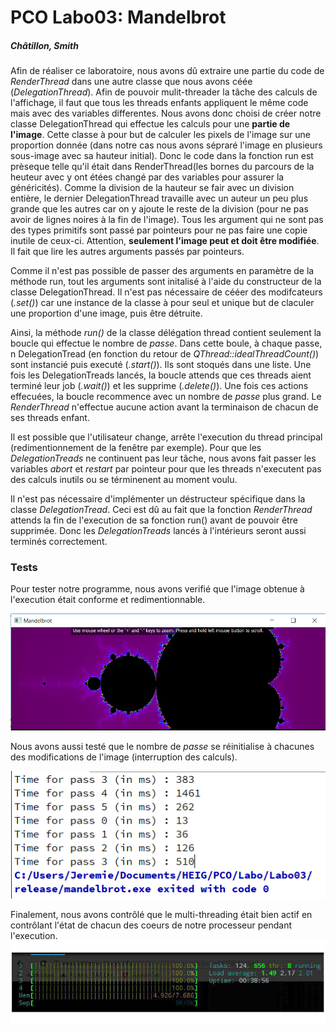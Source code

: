 # PCO Labo03: Mandelbrot

##### Châtillon, Smith

Afin de réaliser ce laboratoire, nous avons dû extraire une partie du code de *RenderThread* dans une autre classe que nous avons céée (*DelegationThread*). Afin de pouvoir mulit-threader la tâche des calculs de l'affichage, il faut que tous les threads enfants appliquent le même code mais avec des variables differentes. Nous avons donc choisi de créer notre classe DelegationThread qui effectue les calculs pour une **partie de l'image**. Cette classe à pour but de calculer les pixels de l'image sur une proportion donnée (dans notre cas nous avons sépraré l'image en plusieurs sous-image avec sa hauteur initial).  Donc le code dans la fonction run est prèseque telle qu'il était dans RenderThread(les bornes du parcours de la heuteur avec y ont étées changé par des variables pour assurer la généricités). Comme la division de la hauteur se fair avec un division entière, le dernier DelegationThread travaille avec un auteur un peu plus grande que les autres car on y ajoute le reste de la division (pour ne pas avoir de lignes noires à la fin de l'image). Tous les argument qui ne sont pas des types primitifs sont passé par pointeurs pour ne pas faire une copie inutile de ceux-ci. Attention, **seulement l'image peut et doit être modifiée**. Il fait que lire les autres arguments passés par pointeurs.

Comme il n'est pas possible de passer des arguments en paramètre de la méthode run, tout les arguments sont initalisé à l'aide du constructeur de la classe DelegationThread. Il n'est pas nécessaire de cééer des modifcateurs (*.set()*) car une instance de la classe à pour seul et unique but de claculer une proportion d'une image, puis être détruite.

Ainsi, la méthode *run()* de la classe délégation thread contient seulement la boucle qui effectue le nombre de *passe*. Dans cette boule, à chaque passe, n DelegationTread (en fonction  du retour de *QThread::idealThreadCount()*)  sont instancié puis executé (*.start()*). Ils sont stoqués dans une liste. Une fois les DelegationTreads lancés, la boucle attends que ces threads aient terminé leur job (*.wait()*) et les supprime (*.delete()*). Une fois ces actions effecuées, la boucle recommence avec un nombre de *passe* plus grand. Le *RenderThread* n'effectue aucune action avant la terminaison de chacun de ses threads enfant.

Il est possible que l'utilisateur change, arrête l'execution du thread principal (redimentionnement de la fenêtre par exemple). Pour que les *DelegationTreads* ne continuent pas leur tâche, nous avons fait passer les variables *abort* et *restart* par pointeur pour que les threads n'executent pas des calculs inutils ou se términenent au moment voulu. 

Il n'est pas nécessaire d'implémenter un déstructeur spécifique dans la classe *DelegationTread*. Ceci est dû au fait que la fonction *RenderThread* attends la fin de l'execution de sa fonction run() avant de pouvoir être supprimée. Donc les *DelegationTreads* lancés à l'intérieurs seront aussi terminés correctement.

### Tests

Pour tester notre programme, nous avons verifié que l'image obtenue à l'execution était conforme et redimentionnable.

![Mandelbrot](./Mandelbrot.PNG)

Nous avons aussi testé que le nombre de *passe* se réinitialise à chacunes des modifications de l'image (interruption des calculs).

![Mandelbrot_abort](./Mandelbrot_abort.PNG)

Finalement, nous avons contrôlé que le multi-threading était bien actif en contrôlant l'état de chacun des coeurs de notre processeur pendant l'execution.![Result](./Processor.jpg)
